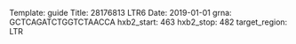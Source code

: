 Template: guide
Title: 28176813 LTR6 
Date: 2019-01-01
grna: GCTCAGATCTGGTCTAACCA
hxb2_start: 463
hxb2_stop: 482
target_region: LTR
